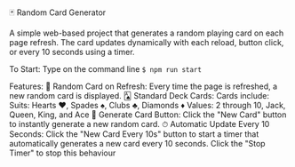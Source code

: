 🃏 Random Card Generator

A simple web-based project that generates a random playing card on each page refresh. The card updates dynamically with each reload, button click, or every 10 seconds using a timer.

To Start:
  Type on the command line `$ npm run start`

Features:
  🎴 Random Card on Refresh:
    Every time the page is refreshed, a new random card is displayed.
  🂡 Standard Deck Cards:
    Cards include:
    Suits: Hearts ♥, Spades ♠, Clubs ♣, Diamonds ♦
    Values: 2 through 10, Jack, Queen, King, and Ace
  🔁 Generate Card Button:
    Click the "New Card" button to instantly generate a new random card.
  ⏱ Automatic Update Every 10 Seconds:
    Click the "New Card Every 10s" button to start a timer that automatically generates a new card every 10 seconds.
    Click the "Stop Timer" to stop this behaviour
